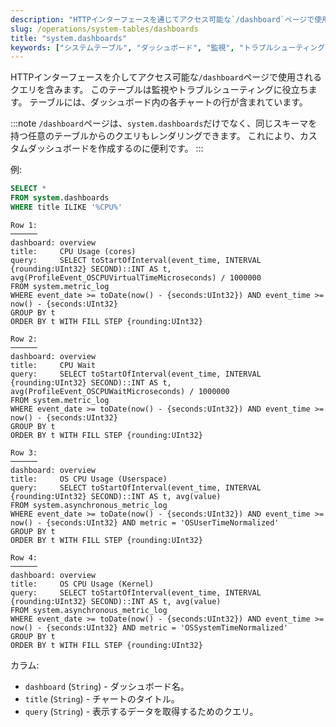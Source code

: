 ```yaml
---
description: "HTTPインターフェースを通じてアクセス可能な`/dashboard`ページで使用されるクエリを含みます。監視やトラブルシューティングに便利です。"
slug: /operations/system-tables/dashboards
title: "system.dashboards"
keywords: ["システムテーブル", "ダッシュボード", "監視", "トラブルシューティング"]
---
```


HTTPインターフェースを介してアクセス可能な`/dashboard`ページで使用されるクエリを含みます。 このテーブルは監視やトラブルシューティングに役立ちます。 テーブルには、ダッシュボード内の各チャートの行が含まれています。

:::note
`/dashboard`ページは、`system.dashboards`だけでなく、同じスキーマを持つ任意のテーブルからのクエリもレンダリングできます。 これにより、カスタムダッシュボードを作成するのに便利です。
:::

例:

``` sql
SELECT *
FROM system.dashboards
WHERE title ILIKE '%CPU%'
```

``` text
Row 1:
──────
dashboard: overview
title:     CPU Usage (cores)
query:     SELECT toStartOfInterval(event_time, INTERVAL {rounding:UInt32} SECOND)::INT AS t, avg(ProfileEvent_OSCPUVirtualTimeMicroseconds) / 1000000
FROM system.metric_log
WHERE event_date >= toDate(now() - {seconds:UInt32}) AND event_time >= now() - {seconds:UInt32}
GROUP BY t
ORDER BY t WITH FILL STEP {rounding:UInt32}

Row 2:
──────
dashboard: overview
title:     CPU Wait
query:     SELECT toStartOfInterval(event_time, INTERVAL {rounding:UInt32} SECOND)::INT AS t, avg(ProfileEvent_OSCPUWaitMicroseconds) / 1000000
FROM system.metric_log
WHERE event_date >= toDate(now() - {seconds:UInt32}) AND event_time >= now() - {seconds:UInt32}
GROUP BY t
ORDER BY t WITH FILL STEP {rounding:UInt32}

Row 3:
──────
dashboard: overview
title:     OS CPU Usage (Userspace)
query:     SELECT toStartOfInterval(event_time, INTERVAL {rounding:UInt32} SECOND)::INT AS t, avg(value)
FROM system.asynchronous_metric_log
WHERE event_date >= toDate(now() - {seconds:UInt32}) AND event_time >= now() - {seconds:UInt32} AND metric = 'OSUserTimeNormalized'
GROUP BY t
ORDER BY t WITH FILL STEP {rounding:UInt32}

Row 4:
──────
dashboard: overview
title:     OS CPU Usage (Kernel)
query:     SELECT toStartOfInterval(event_time, INTERVAL {rounding:UInt32} SECOND)::INT AS t, avg(value)
FROM system.asynchronous_metric_log
WHERE event_date >= toDate(now() - {seconds:UInt32}) AND event_time >= now() - {seconds:UInt32} AND metric = 'OSSystemTimeNormalized'
GROUP BY t
ORDER BY t WITH FILL STEP {rounding:UInt32}
```

カラム:

- `dashboard` (`String`) - ダッシュボード名。
- `title` (`String`) - チャートのタイトル。
- `query` (`String`) - 表示するデータを取得するためのクエリ。
